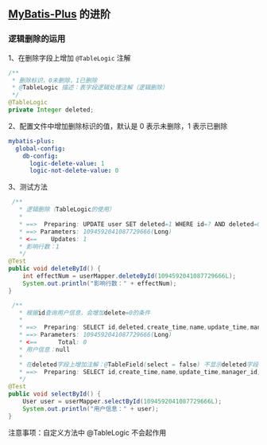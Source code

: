 ## [MyBatis-Plus](https://mybatis.plus/) 的进阶

### 逻辑删除的运用

1、在删除字段上增加 `@TableLogic` 注解

```java
/**
 * 删除标识，0未删除，1已删除
 * @TableLogic 描述：表字段逻辑处理注解（逻辑删除）
 */
@TableLogic
private Integer deleted;
```

2、配置文件中增加删除标识的值，默认是 0 表示未删除，1 表示已删除

```yaml
mybatis-plus:
  global-config:
    db-config:
      logic-delete-value: 1
      logic-not-delete-value: 0
```

3、测试方法

```java
 /**
   * 逻辑删除（TableLogic的使用）
   *
   * ==>  Preparing: UPDATE user SET deleted=1 WHERE id=? AND deleted=0
   * ==> Parameters: 1094592041087729666(Long)
   * <==    Updates: 1
   * 影响行数：1
   */
@Test
public void deleteById() {
    int effectNum = userMapper.deleteById(1094592041087729666L);
    System.out.println("影响行数：" + effectNum);
}

 /**
   * 根据id查询用户信息，会增加delete=0的条件
   *
   * ==>  Preparing: SELECT id,deleted,create_time,name,update_time,manager_id,version,email,age FROM user WHERE id=? AND deleted=0
   * ==> Parameters: 1094592041087729666(Long)
   * <==      Total: 0
   * 用户信息：null
   *
   * 在deleted字段上增加注解：@TableField(select = false) 不显示deleted字段。
   * ==>  Preparing: SELECT id,create_time,name,update_time,manager_id,version,email,age FROM user WHERE id=? AND deleted=0
   */
@Test
public void selectById() {
    User user = userMapper.selectById(1094592041087729666L);
    System.out.println("用户信息：" + user);
}
```

注意事项：自定义方法中 @TableLogic 不会起作用